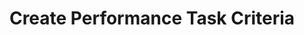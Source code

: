 ---
toc: true
layout: post
description: After looking at the four create performance tasks made by former students these are the scores I gave them.
categories: [week18]
title: Create Performance Task Criteria
---